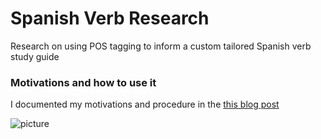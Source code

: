 # Spanish Verb Research

Research on using POS tagging to inform a custom tailored Spanish verb study guide

### Motivations and how to use it
I documented my motivations and procedure in the [this blog post](http://www.onthelambda.com/2016/06/30/computational-foreign-language-learning-a-study-in-spanish-verbs-usage/)

![picture](http://statethatiamin.onlythisrose.com/SpanishVerbPlot.png)
